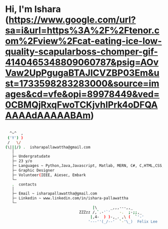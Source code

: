 # Hi, I'm Ishara (https://www.google.com/url?sa=i&url=https%3A%2F%2Ftenor.com%2Fview%2Fcat-eating-ice-low-quality-scapularboss-chomper-gif-4140465348809060787&psig=AOvVaw2UpPgugaBTAJICVZBP03Em&ust=1733598283283000&source=images&cd=vfe&opi=89978449&ved=0CBMQjRxqFwoTCKjvhIPrk4oDFQAAAAAdAAAAABAm)

```bash

  ^~^  ,
 ('Y') )
 /   \/ 
(\|||/) .  isharapallawattha@gmail.com
   │
   ├─ Undergratudate
   ├─ 23 y/o
   ├─ Languages ~ Python,Java,Javascript, Matlab, MERN, C#, C,HTML,CSS,
   ├─ Graphic Designer
   ├─ Volunteer(IEEE, Aiesec, Embark
   └─
   .  contacts
   │
   ├─ Email ~ isharapallawattha@gmail.com
   ├─ Linkedin ~ www.linkedin.com/in/ishara-pallawattha
   └─ 
                                       |\      _,,,---,,_
                                 ZZZzz /,`.-'`'    -.  ;-;;,_
                                      |,4-  ) )-,_. ,\ (  `'-'
                                     '---''(_/--'  `-'\_)  Felix Lee                                                               
